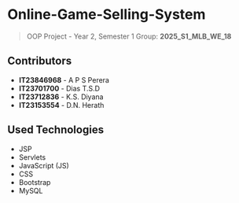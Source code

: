 # Online-Game-Selling-System

> OOP Project - Year 2, Semester 1
> Group: **2025\_S1\_MLB\_WE\_18**

## Contributors

* **IT23846968** - A P S Perera
* **IT23701700** - Dias T.S.D
* **IT23712836** - K.S. Diyana
* **IT23153554** - D.N. Herath
  
## Used Technologies

* JSP
* Servlets
* JavaScript (JS)
* CSS
* Bootstrap
* MySQL


